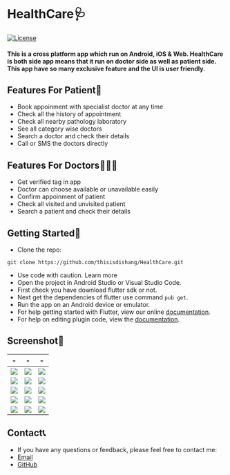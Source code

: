 # HealthCare🩺

[![License](https://img.shields.io/badge/License-GNU_General_Public_License_v3.0-darkgreen)](https://www.gnu.org/licenses/gpl-3.0.en.html)

#### This is a cross platform app which run on Android, iOS & Web. HealthCare is both side app means that it run on doctor side as well as patient side. This app have so many exclusive feature and the UI is user friendly.  

## Features For Patient💊

* Book appoinment with specialist doctor at any time
* Check  all the history of appointment
* Check all nearby pathology laboratory
* See all category wise doctors
* Search a doctor and check their details
* Call or SMS the doctors directly

## Features For Doctors👨🏻‍⚕️

* Get verified tag in app
* Doctor can choose available or unavailable easily
* Confirm appoinment of patient
* Check all visited and unvisited patient
* Search a patient and check their details

## Getting Started🧬

* Clone the repo:
```
git clone https://github.com/thisisdishang/HealthCare.git
```
* Use code with caution. Learn more
* Open the project in Android Studio or Visual Studio Code.
* First check you have download flutter sdk or not.
* Next get the dependencies of flutter use command `pub get`.
* Run the app on an Android device or emulator.
* For help getting started with Flutter, view our online [documentation](http://flutter.io/).
* For help on editing plugin code, view the [documentation](https://flutter.io/platform-plugins/#edit-code).

## Screenshot📸

<!--<div style="text-align: center">
<table>
  <tr>
    <td style="text-align: center">
      <img width="300" alt="1" src="/App%20Screenshot/1.png">
    </td>
     <td style="text-align: center">
      <img width="300" alt="2" src="/App%20Screenshot/2.png">
    </td>
     <td style="text-align: center">
      <img width="300" alt="3" src="/App%20Screenshot/3.png">
    </td>
  </tr>
  <tr>
    <td style="text-align: center">
      <img width="300" alt="4" src="/App%20Screenshot/4.png">
    </td>
     <td style="text-align: center">
      <img width="300" alt="5" src="/App%20Screenshot/5.png">
    </td>
     <td style="text-align: center">
      <img width="300" alt="6" src="/App%20Screenshot/6.png">
    </td>
  </tr>
    <tr>
    <td style="text-align: center">
      <img width="300" alt="7" src="/App%20Screenshot/7.png">
    </td>
     <td>
      <p align="center"><img width="300" alt="8" src="/App%20Screenshot/8.png"></p>
    </td>
     <td style="text-align: center">
      <img width="300" alt="9" src="/App%20Screenshot/9.png">
    </td>
  </tr>
</table>
</div>-->

| - | - | - |
|---|---|---|
| ![](/App%20Screenshot/1.png) | ![](/App%20Screenshot/2.png) | ![](/App%20Screenshot/3.png) |
| ![](/App%20Screenshot/4.png) | ![](/App%20Screenshot/5.png) | ![](/App%20Screenshot/6.png) |
| ![](/App%20Screenshot/7.png) | ![](/App%20Screenshot/8.png) | ![](/App%20Screenshot/9.png) |
| ![](/App%20Screenshot/10.png) | ![](/App%20Screenshot/11.png) | ![](/App%20Screenshot/12.png) |
| ![](/App%20Screenshot/13.png) | ![](/App%20Screenshot/14.png) | ![](/App%20Screenshot/15.png) |

## Contact📞
* If you have any questions or feedback, please feel free to contact me:
* [Email](mailto:dishangkumararana@gmail.com)
* [GitHub](https://github.com/thisisdishang)
